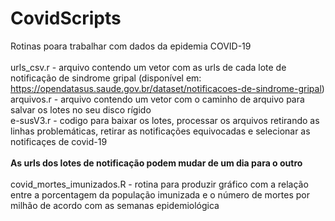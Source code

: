 # CovidScripts
Rotinas poara trabalhar com dados da epidemia COVID-19 <br> <br>
urls_csv.r - arquivo contendo um vetor com as urls de cada lote de notificação de sindrome gripal (disponível em: https://opendatasus.saude.gov.br/dataset/notificacoes-de-sindrome-gripal) <br>
arquivos.r - arquivo contendo um vetor com o caminho de arquivo para salvar os lotes no seu disco rígido  <br>
e-susV3.r - codigo para baixar os lotes, processar os arquivos retirando as linhas problemáticas, retirar as notificações equivocadas e selecionar as notificaçes de covid-19 <br> <br>
**As urls dos lotes de notificação podem mudar de um dia para o outro**
 <br> <br>
covid_mortes_imunizados.R - rotina para produzir gráfico com a relação entre a porcentagem da população imunizada e o número de mortes por milhão de acordo com as semanas epidemiológica
